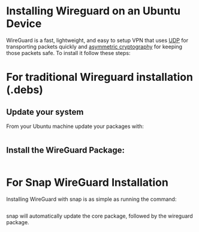 # Installing Wireguard on an Ubuntu Device

WireGuard is a fast, lightweight, and easy to setup VPN that uses [UDP](https://en.wikipedia.org/wiki/User_Datagram_Protocol) for transporting packets quickly and [asymmetric cryptography](https://en.wikipedia.org/wiki/Public-key_cryptography) for keeping those packets safe. To install it follow these steps:

# For traditional Wireguard installation (.debs)

## Update your system

From your Ubuntu machine update your packages with:

```sudo apt update
```

## Install the WireGuard Package:

```sudo apt install wireguard
```

# For Snap WireGuard Installation

Installing WireGuard with snap is as simple as running the command:

```sudo snap install wireguard
```

snap will automatically update the core package, followed by the wireguard package. 
